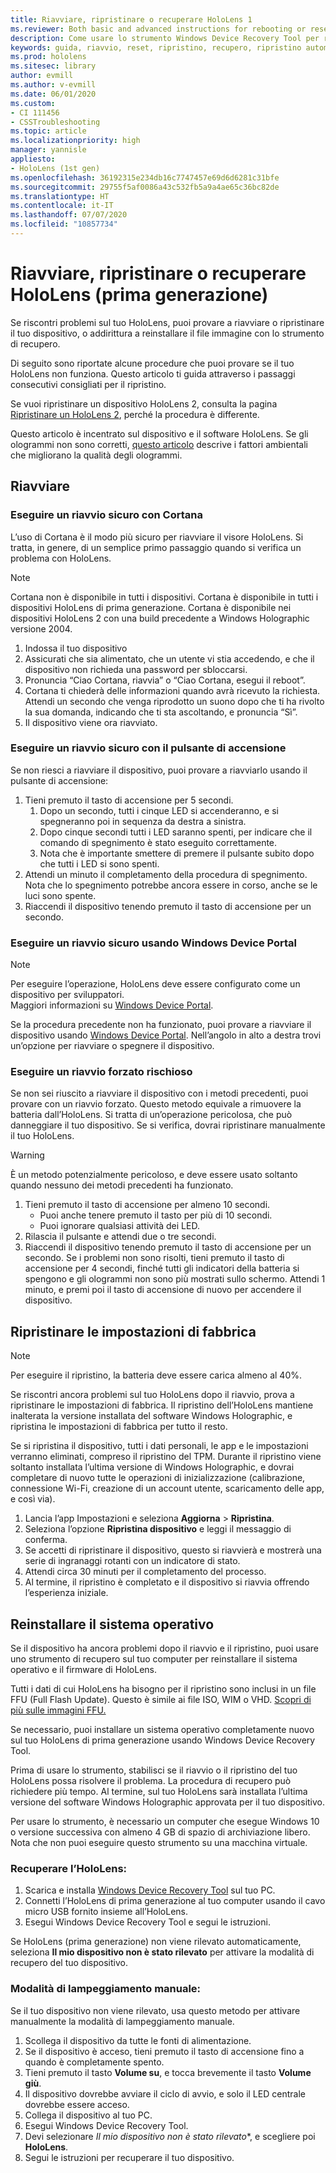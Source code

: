 ```yaml
---
title: Riavviare, ripristinare o recuperare HoloLens 1
ms.reviewer: Both basic and advanced instructions for rebooting or resetting your HoloLens.
description: Come usare lo strumento Windows Device Recovery Tool per reinstallare il file immagine di HoloLens (prima generazione).
keywords: guida, riavvio, reset, ripristino, recupero, ripristino automatico, ciclo di alimentazione, HoloLens, spegnimento, wdrt, windows device recovery tool
ms.prod: hololens
ms.sitesec: library
author: evmill
ms.author: v-evmill
ms.date: 06/01/2020
ms.custom:
- CI 111456
- CSSTroubleshooting
ms.topic: article
ms.localizationpriority: high
manager: yannisle
appliesto:
- HoloLens (1st gen)
ms.openlocfilehash: 36192315e234db16c7747457e69d6d6281c31bfe
ms.sourcegitcommit: 29755f5af0086a43c532fb5a9a4ae65c36bc82de
ms.translationtype: HT
ms.contentlocale: it-IT
ms.lasthandoff: 07/07/2020
ms.locfileid: "10857734"
---
```

# Riavviare, ripristinare o recuperare HoloLens (prima generazione)

Se riscontri problemi sul tuo HoloLens, puoi provare a riavviare o ripristinare il tuo dispositivo, o addirittura a reinstallare il file immagine con lo strumento di recupero.

Di seguito sono riportate alcune procedure che puoi provare se il tuo HoloLens non funziona.  Questo articolo ti guida attraverso i passaggi consecutivi consigliati per il ripristino.

Se vuoi ripristinare un dispositivo HoloLens 2, consulta la pagina [Ripristinare un HoloLens 2](https://docs.microsoft.com/hololens/hololens-recovery), perché la procedura è differente.

Questo articolo è incentrato sul dispositivo e il software HoloLens. Se gli ologrammi non sono corretti, [questo articolo](hololens-environment-considerations.md) descrive i fattori ambientali che migliorano la qualità degli ologrammi.

## Riavviare

### Eseguire un riavvio sicuro con Cortana

L’uso di Cortana è il modo più sicuro per riavviare il visore HoloLens. Si tratta, in genere, di un semplice primo passaggio quando si verifica un problema con HoloLens. 

> [!NOTE]
> Cortana non è disponibile in tutti i dispositivi. Cortana è disponibile in tutti i dispositivi HoloLens di prima generazione.
> Cortana è disponibile nei dispositivi HoloLens 2 con una build precedente a Windows Holographic versione 2004.

1. Indossa il tuo dispositivo
1. Assicurati che sia alimentato, che un utente vi stia accedendo, e che il dispositivo non richieda una password per sbloccarsi.
1. Pronuncia “Ciao Cortana, riavvia” o “Ciao Cortana, esegui il reboot”.
1. Cortana ti chiederà delle informazioni quando avrà ricevuto la richiesta. Attendi un secondo che venga riprodotto un suono dopo che ti ha rivolto la sua domanda, indicando che ti sta ascoltando, e pronuncia “Sì”.
1. Il dispositivo viene ora riavviato.

### Eseguire un riavvio sicuro con il pulsante di accensione

Se non riesci a riavviare il dispositivo, puoi provare a riavviarlo usando il pulsante di accensione:

1. Tieni premuto il tasto di accensione per 5 secondi.
   1. Dopo un secondo, tutti i cinque LED si accenderanno, e si spegneranno poi in sequenza da destra a sinistra.
   1. Dopo cinque secondi tutti i LED saranno spenti, per indicare che il comando di spegnimento è stato eseguito correttamente.
   1. Nota che è importante smettere di premere il pulsante subito dopo che tutti i LED si sono spenti.
1. Attendi un minuto il completamento della procedura di spegnimento. Nota che lo spegnimento potrebbe ancora essere in corso, anche se le luci sono spente.
1. Riaccendi il dispositivo tenendo premuto il tasto di accensione per un secondo.

### Eseguire un riavvio sicuro usando Windows Device Portal

> [!NOTE]
> Per eseguire l’operazione, HoloLens deve essere configurato come un dispositivo per sviluppatori.  
> Maggiori informazioni su [Windows Device Portal](https://docs.microsoft.com/windows/mixed-reality/using-the-windows-device-portal).

Se la procedura precedente non ha funzionato, puoi provare a riavviare il dispositivo usando [Windows Device Portal](https://docs.microsoft.com/windows/mixed-reality/using-the-windows-device-portal). Nell’angolo in alto a destra trovi un’opzione per riavviare o spegnere il dispositivo.

### Eseguire un riavvio forzato rischioso

Se non sei riuscito a riavviare il dispositivo con i metodi precedenti, puoi provare con un riavvio forzato. Questo metodo equivale a rimuovere la batteria dall’HoloLens.  Si tratta di un’operazione pericolosa, che può danneggiare il tuo dispositivo.  Se si verifica, dovrai ripristinare manualmente il tuo HoloLens.  

> [!WARNING]
> È un metodo potenzialmente pericoloso, e deve essere usato soltanto quando nessuno dei metodi precedenti ha funzionato.

1. Tieni premuto il tasto di accensione per almeno 10 secondi.
   - Puoi anche tenere premuto il tasto per più di 10 secondi.
   - Puoi ignorare qualsiasi attività dei LED.
1. Rilascia il pulsante e attendi due o tre secondi.
1. Riaccendi il dispositivo tenendo premuto il tasto di accensione per un secondo.
Se i problemi non sono risolti, tieni premuto il tasto di accensione per 4 secondi, finché tutti gli indicatori della batteria si spengono e gli ologrammi non sono più mostrati sullo schermo. Attendi 1 minuto, e premi poi il tasto di accensione di nuovo per accendere il dispositivo.

## Ripristinare le impostazioni di fabbrica

> [!NOTE]
> Per eseguire il ripristino, la batteria deve essere carica almeno al 40%.

Se riscontri ancora problemi sul tuo HoloLens dopo il riavvio, prova a ripristinare le impostazioni di fabbrica.  Il ripristino dell’HoloLens mantiene inalterata la versione installata del software Windows Holographic, e ripristina le impostazioni di fabbrica per tutto il resto.

Se si ripristina il dispositivo, tutti i dati personali, le app e le impostazioni verranno eliminati, compreso il ripristino del TPM. Durante il ripristino viene soltanto installata l’ultima versione di Windows Holographic, e dovrai completare di nuovo tutte le operazioni di inizializzazione (calibrazione, connessione Wi-Fi, creazione di un account utente, scaricamento delle app, e così via).

1. Lancia l’app Impostazioni e seleziona **Aggiorna** > **Ripristina**.
1. Seleziona l’opzione **Ripristina dispositivo** e leggi il messaggio di conferma.
1. Se accetti di ripristinare il dispositivo, questo si riavvierà e mostrerà una serie di ingranaggi rotanti con un indicatore di stato.
1. Attendi circa 30 minuti per il completamento del processo.
1. Al termine, il ripristino è completato e il dispositivo si riavvia offrendo l’esperienza iniziale.

## Reinstallare il sistema operativo

Se il dispositivo ha ancora problemi dopo il riavvio e il ripristino, puoi usare uno strumento di recupero sul tuo computer per reinstallare il sistema operativo e il firmware di HoloLens.  

Tutti i dati di cui HoloLens ha bisogno per il ripristino sono inclusi in un file FFU (Full Flash Update).  Questo è simile ai file ISO, WIM o VHD.  [Scopri di più sulle immagini FFU.](https://docs.microsoft.com/windows-hardware/manufacture/desktop/wim-vs-ffu-image-file-formats)

Se necessario, puoi installare un sistema operativo completamente nuovo sul tuo HoloLens di prima generazione usando Windows Device Recovery Tool. 

Prima di usare lo strumento, stabilisci se il riavvio o il ripristino del tuo HoloLens possa risolvere il problema. La procedura di recupero può richiedere più tempo.  Al termine, sul tuo HoloLens sarà installata l’ultima versione del software Windows Holographic approvata per il tuo dispositivo.

Per usare lo strumento, è necessario un computer che esegue Windows 10 o versione successiva con almeno 4 GB di spazio di archiviazione libero.  Nota che non puoi eseguire questo strumento su una macchina virtuale.

### Recuperare l’HoloLens:

1. Scarica e installa [Windows Device Recovery Tool](https://support.microsoft.com/help/12379/windows-10-mobile-device-recovery-tool-faq) sul tuo PC.
1. Connetti l’HoloLens di prima generazione al tuo computer usando il cavo micro USB fornito insieme all’HoloLens.
1. Esegui Windows Device Recovery Tool e segui le istruzioni.

Se HoloLens (prima generazione) non viene rilevato automaticamente, seleziona **Il mio dispositivo non è stato rilevato** per attivare la modalità di recupero del tuo dispositivo.

### Modalità di lampeggiamento manuale:

Se il tuo dispositivo non viene rilevato, usa questo metodo per attivare manualmente la modalità di lampeggiamento manuale.

1. Scollega il dispositivo da tutte le fonti di alimentazione.
1. Se il dispositivo è acceso, tieni premuto il tasto di accensione fino a quando è completamente spento.
1. Tieni premuto il tasto **Volume su**, e tocca brevemente il tasto **Volume giù**. 
1. Il dispositivo dovrebbe avviare il ciclo di avvio, e solo il LED centrale dovrebbe essere acceso.
1. Collega il dispositivo al tuo PC.
1. Esegui Windows Device Recovery Tool.
1. Devi selezionare *Il mio dispositivo non è stato rilevato**, e scegliere poi **HoloLens**. 
1. Segui le istruzioni per recuperare il tuo dispositivo.
